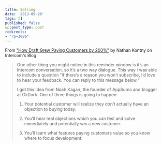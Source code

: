 ```yaml
---
title: Selling
date: '2013-05-29'
tags: []
published: false
wp:post_type: post
redirects:
- "?p=3086"
---
```


From ["How Draft Grew Paying Customers by 200%"](http://insideintercom.io/how-draft-grew-paying-customers-by-200/) by Nathan Kontny on Intercom's Blog:


> One other thing you might notice in this reminder window is it’s an Intercom conversation, so it’s a two way dialogue. This way I was able to include a question “If there’s a reason you won’t subscribe, I’d love to hear your feedback. You can reply to this message below.“
>
> I got this idea from Noah Kagan, the founder of AppSumo and blogger at OkDork. One of three things is going to happen:
>
> 1. Your potential customer will realize they don’t actually have an objection to buying today.
>
> 2. You’ll hear real objections which you can test and solve immediately and potentially win a new customer.
>
> 3. You’ll learn what features paying customers value so you know where to focus development.
